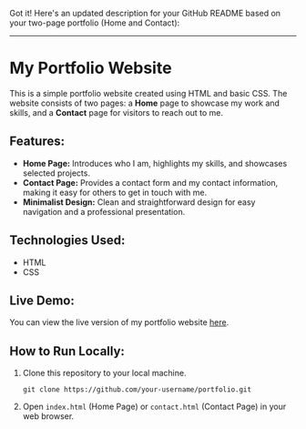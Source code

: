 Got it! Here's an updated description for your GitHub README based on your two-page portfolio (Home and Contact):

---

# My Portfolio Website

This is a simple portfolio website created using HTML and basic CSS. The website consists of two pages: a **Home** page to showcase my work and skills, and a **Contact** page for visitors to reach out to me.

## Features:
- **Home Page:** Introduces who I am, highlights my skills, and showcases selected projects.
- **Contact Page:** Provides a contact form and my contact information, making it easy for others to get in touch with me.
- **Minimalist Design:** Clean and straightforward design for easy navigation and a professional presentation.

## Technologies Used:
- HTML
- CSS

## Live Demo:
You can view the live version of my portfolio website [here](insert-live-link).

## How to Run Locally:
1. Clone this repository to your local machine.
   ```
   git clone https://github.com/your-username/portfolio.git
   ```
2. Open `index.html` (Home Page) or `contact.html` (Contact Page) in your web browser.
